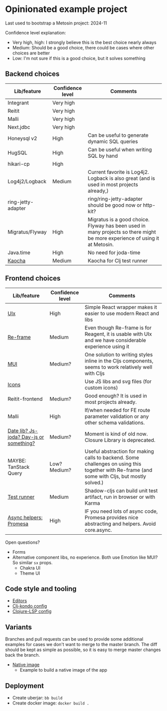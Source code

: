 # Opinionated example project

Last used to bootstrap a Metosin project: 2024-11

Confidence level explanation:
- Very high, high: I strongly believe this is the best choice nearly always
- Medium: Should be a good choice, there could be cases where other choices are better
- Low: I'm not sure if this is a good choice, but it solves something

## Backend choices

| Lib/feature | Confidence level | Comments |
|---|---|---|
| Integrant | Very high | |
| Reitit | Very high | |
| Malli | Very high | |
| Next.jdbc | Very high | |
| Honeysql v2 | High | Can be useful to generate dynamic SQL queries |
| HugSQL | High | Can be useful when writing SQL by hand |
| hikari-cp | High | |
| Log4j2/Logback | Medium | Current favorite is Log4j2. Logback is also great (and is used in most projects already,) |
| ring-jetty-adapter | | ring/ring-jetty-adapter should be good now or http-kit? |
| Migratus/Flyway | High | Migratus is a good choice. Flyway has been used in many projects so there might be more experience of using it at Metosin. |
| Java.time | High | No need for joda-time |
| [Kaocha](./docs/test.md) | Medium | Kaocha for Clj test runner |

## Frontend choices

| Lib/feature | Confidence level | Comments |
|---|---|---|
| [UIx](./docs/uix.md) | High | Simple React wrapper makes it easier to use modern React and libs |
| [Re-frame](./docs/re-frame.md) | Medium | Even though Re-frame is for Reagent, it is usable with UIx and we have considerable experience using it |
| [MUI](./docs/mui.md) | Medium? | One solution to writing styles inline in the Cljs components, seems to work relatively well with Cljs |
| [Icons](./docs/icons.md) | | Use JS libs and svg files (for custom icons) |
| Reitit-frontend | Medium? | Good enough? It is used in most projects already. |
| Malli | High | If/when needed for FE route parameter validation or any other schema validations. |
| [Date lib? Js-joda? Day-js or something?](./docs/js-dates.md) | Medium? | Moment is kind of old now. Closure Library is deprecated. |
| MAYBE: TanStack Query | Low? Medium? | Useful abstraction for making calls to backend. Some challenges on using this together with Re-frame (and some with Cljs, but mostly solved.) |
| [Test runner](./docs/test.md) | Medium | Shadow-cljs can build unit test artifact, run in browser or with Karma |
| [Async helpers: Promesa](./docs/async.md) | High | IF you need lots of async code, Promesa provides nice abstracting and helpers. Avoid core.async. |

Open questions?
- Forms
- Alternative component libs, no experience. Both use Emotion like MUI? So similar `sx` props.
    - Chakra UI
    - Theme UI

## Code style and tooling

- [Editors](./docs/editors.md)
- [Clj-kondo config](./.clj-kondo/config.edn)
- [Clojure-LSP config](./.lsp/config.edn)

## Variants

Branches and pull requests can be used to provide some additional examples
for cases we don't want to merge to the master branch. The diff should be
kept as simple as possible, so it is easy to merge master changes back the
branch.

- [Native image](https://github.com/metosin/example-project/pull/1)
    - Example to build a native image of the app

## Deployment

- Create uberjar: `bb build`
- Create docker image: `docker build .`
